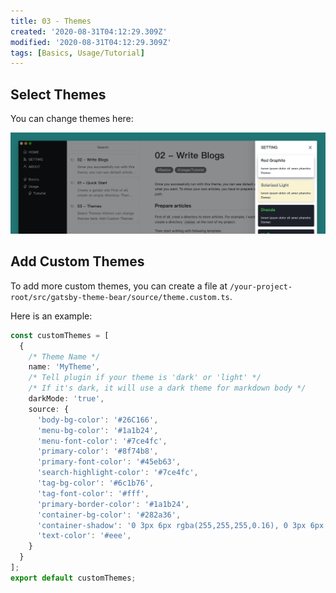 ```yaml
---
title: 03 - Themes
created: '2020-08-31T04:12:29.309Z'
modified: '2020-08-31T04:12:29.309Z'
tags: [Basics, Usage/Tutorial]
---
```


## Select Themes

You can change themes here:

![IMAGE](./images/ss.jpg)

## Add Custom Themes

To add more custom themes, you can create a file at `/your-project-root/src/gatsby-theme-bear/source/theme.custom.ts`.

Here is an example:

```typescript
const customThemes = [
  {
    /* Theme Name */
    name: 'MyTheme',
    /* Tell plugin if your theme is 'dark' or 'light' */
    /* If it's dark, it will use a dark theme for markdown body */
    darkMode: 'true',
    source: {
      'body-bg-color': '#26C166',
      'menu-bg-color': '#1a1b24',
      'menu-font-color': '#7ce4fc',
      'primary-color': '#8f74b8',
      'primary-font-color': '#45eb63',
      'search-highlight-color': '#7ce4fc',
      'tag-bg-color': '#6c1b76',
      'tag-font-color': '#fff',
      'primary-border-color': '#1a1b24',
      'container-bg-color': '#282a36',
      'container-shadow': '0 3px 6px rgba(255,255,255,0.16), 0 3px 6px rgba(255,255,255,0.23)',
      'text-color': '#eee',
    }
  }
];
export default customThemes;
```

